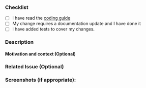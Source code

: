 ### Checklist

- [ ] I have read the [coding guide](https://github.com/ethersphere/bee/blob/master/CODING.md)
- [ ] My change requires a documentation update and I have done it
- [ ] I have added tests to cover my changes.

### Description
<!--Please include a summary of the change and which issue is fixed. -->

#### Motivation and context (Optional)
<!--Please include relevant motivation and context.-->

### Related Issue (Optional)
<!-- List any dependencies that are required for this change.-->

### Screenshots (if appropriate):
